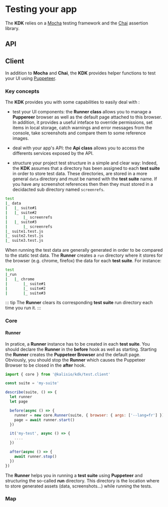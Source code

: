 # Testing your app

The **KDK** relies on a [Mocha](https://mochajs.org/) testing framework and  the [Chai](https://www.chaijs.com/) assertion library. 

## API


## Client

In addition to **Mocha** and **Chai**, the **KDK** provides helper functions to test your UI using [Puppeteer](https://github.com/puppeteer/puppeteer).

### Key concepts

The **KDK** provides you with some capabilities to easily deal with :

* test your UI components: the **Runner class** allows you to manage a **Puppereer** browser as well as the default page attached to this browser. In addition, it provides a useful inteface to override permissions, set items in local storage, catch warnings and error messages from the console, take screenshots and compare them to some reference images. 

* deal with your app's API: the **Api class** allows you to access the differents services exposed by the API.

* structure your project test structure in a simple and clear way: Indeed, the **KDK** assumes that a directory has been assigned to each **test suite** in order to store test data. These directories, are stored in a more general `data` directory and must be named with the **test suite** name. If you have any screenshot references then then they must stored in a decidacted sub directory named `screenrefs`.

```bash
test
|_ data 
|   |_ suite#1
|   |_ suite#2
|       |_ screenrefs
|   |_ suite#3
|       |_ screenrefs
|_ suite1.test.js
|_ suite2.test.js
|_ suite3.test.js
```

When running the test data are generally generated in order to be compared to the static test data. The **Runner** creates a `run` directory where it stores for the browser (e.g. chrome, firefox) the data for each **test suite**. For instance:

```bash
test
|_run
|   |_ chrome
|       |_ suite#1
|       |_ suite#2
|       |_ suite#3
```

::: tip 
The **Runner** clears its corresponding **test suite** run directory each time you run it.
::: 

### Core

#### Runner

In pratice, a **Runner** instance has to be created in each **test suite**. You should declare the **Runner** in the **before** hook as well as starting. Starting the **Runner** creates the **Puppeteer Browser** and the default page. Obviously, you should stop the **Runner** which causes the Puppeteer Browser to be closed in the **after** hook.

```js
import { core } from '@kalisio/kdk/test.client'

const suite = 'my-suite'

describe(suite, () => {
  let runner
  let page

  before(async () => {
    runner = new core.Runner(suite, { browser: { args: ['--lang=fr'] })
    page = await runner.start()
  })

  it('my-test', async () => {
    ....
  })

  after(async () => {
    await runner.stop()
  })
})
```

The **Runner** helps you in running a **test suite** using **Puppeteer** and structuring the so-called **run** directory. This directory is the location where to store generated assets (data, screenshots...) while running the tests.

### Map



